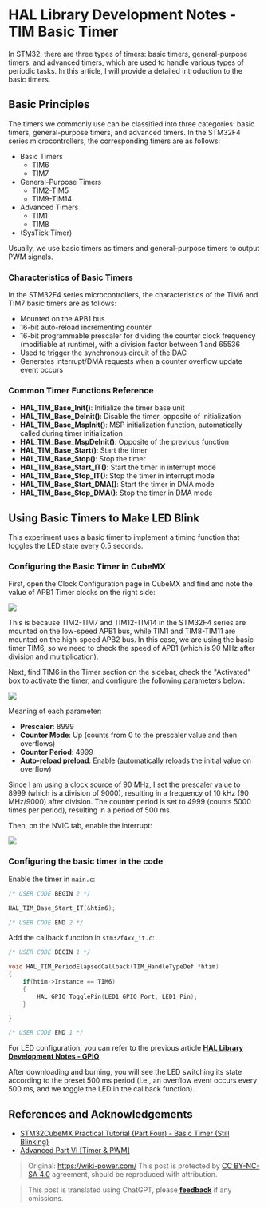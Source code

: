 # HAL Library Development Notes - TIM Basic Timer

In STM32, there are three types of timers: basic timers, general-purpose timers, and advanced timers, which are used to handle various types of periodic tasks. In this article, I will provide a detailed introduction to the basic timers.

## Basic Principles

The timers we commonly use can be classified into three categories: basic timers, general-purpose timers, and advanced timers. In the STM32F4 series microcontrollers, the corresponding timers are as follows:

- Basic Timers
  - TIM6
  - TIM7
- General-Purpose Timers
  - TIM2-TIM5
  - TIM9-TIM14
- Advanced Timers
  - TIM1
  - TIM8
- (SysTick Timer)

Usually, we use basic timers as timers and general-purpose timers to output PWM signals.

### Characteristics of Basic Timers

In the STM32F4 series microcontrollers, the characteristics of the TIM6 and TIM7 basic timers are as follows:

- Mounted on the APB1 bus
- 16-bit auto-reload incrementing counter
- 16-bit programmable prescaler for dividing the counter clock frequency (modifiable at runtime), with a division factor between 1 and 65536
- Used to trigger the synchronous circuit of the DAC
- Generates interrupt/DMA requests when a counter overflow update event occurs

### Common Timer Functions Reference

- **HAL_TIM_Base_Init()**: Initialize the timer base unit
- **HAL_TIM_Base_DeInit()**: Disable the timer, opposite of initialization
- **HAL_TIM_Base_MspInit()**: MSP initialization function, automatically called during timer initialization
- **HAL_TIM_Base_MspDeInit()**: Opposite of the previous function
- **HAL_TIM_Base_Start()**: Start the timer
- **HAL_TIM_Base_Stop()**: Stop the timer
- **HAL_TIM_Base_Start_IT()**: Start the timer in interrupt mode
- **HAL_TIM_Base_Stop_IT()**: Stop the timer in interrupt mode
- **HAL_TIM_Base_Start_DMA()**: Start the timer in DMA mode
- **HAL_TIM_Base_Stop_DMA()**: Stop the timer in DMA mode

## Using Basic Timers to Make LED Blink

This experiment uses a basic timer to implement a timing function that toggles the LED state every 0.5 seconds.

### Configuring the Basic Timer in CubeMX

First, open the Clock Configuration page in CubeMX and find and note the value of APB1 Timer clocks on the right side:

![](https://media.wiki-power.com/img/20210407152250.png)

This is because TIM2-TIM7 and TIM12-TIM14 in the STM32F4 series are mounted on the low-speed APB1 bus, while TIM1 and TIM8-TIM11 are mounted on the high-speed APB2 bus. In this case, we are using the basic timer TIM6, so we need to check the speed of APB1 (which is 90 MHz after division and multiplication).

Next, find TIM6 in the Timer section on the sidebar, check the "Activated" box to activate the timer, and configure the following parameters below:

![](https://media.wiki-power.com/img/20210407173136.png)

Meaning of each parameter:

- **Prescaler**: 8999
- **Counter Mode**: Up (counts from 0 to the prescaler value and then overflows)
- **Counter Period**: 4999
- **Auto-reload preload**: Enable (automatically reloads the initial value on overflow)

Since I am using a clock source of 90 MHz, I set the prescaler value to 8999 (which is a division of 9000), resulting in a frequency of 10 kHz (90 MHz/9000) after division. The counter period is set to 4999 (counts 5000 times per period), resulting in a period of 500 ms.

Then, on the NVIC tab, enable the interrupt:

![](https://media.wiki-power.com/img/20210407155959.png)

### Configuring the basic timer in the code

Enable the timer in `main.c`:

```c title="main.c"
/* USER CODE BEGIN 2 */

HAL_TIM_Base_Start_IT(&htim6);

/* USER CODE END 2 */
```

Add the callback function in `stm32f4xx_it.c`:

```c title="stm32f4xx_it.c"
/* USER CODE BEGIN 1 */

void HAL_TIM_PeriodElapsedCallback(TIM_HandleTypeDef *htim)
{
    if(htim->Instance == TIM6)
    {
        HAL_GPIO_TogglePin(LED1_GPIO_Port, LED1_Pin);
    }

}

/* USER CODE END 1 */
```

For LED configuration, you can refer to the previous article [**HAL Library Development Notes - GPIO**](https://wiki-power.com/HAL%E5%BA%93%E5%BC%80%E5%8F%91%E7%AC%94%E8%AE%B0%EF%BC%88%E4%BA%8C%EF%BC%89-GPIO).

After downloading and burning, you will see the LED switching its state according to the preset 500 ms period (i.e., an overflow event occurs every 500 ms, and we toggle the LED in the callback function).

## References and Acknowledgements

- [STM32CubeMX Practical Tutorial (Part Four) - Basic Timer (Still Blinking)](https://blog.csdn.net/weixin_43892323/article/details/104534920)
- [Advanced Part VI [Timer & PWM]](https://alchemicronin.github.io/posts/fd31d369/)

> Original: <https://wiki-power.com/>
> This post is protected by [CC BY-NC-SA 4.0](https://creativecommons.org/licenses/by/4.0/deed.en) agreement, should be reproduced with attribution.

> This post is translated using ChatGPT, please [**feedback**](https://github.com/linyuxuanlin/Wiki_MkDocs/issues/new) if any omissions.
